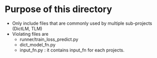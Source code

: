 
# Purpose of this directory

* Only include files that are commonly used by multiple sub-projects (DictLM, TLM)
* Violating files are
  * runner/train_loss_predict.py
  * dict_model_fn.py
  * input_fn.py : it contains input_fn for each projects.

